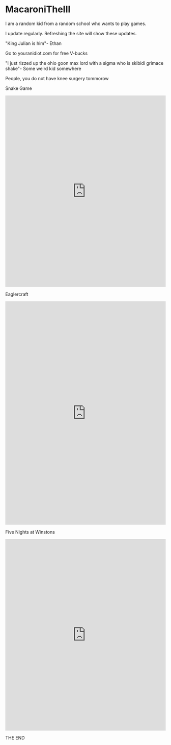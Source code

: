# MacaroniTheIII
I am a random kid from a random school who wants to play games.


I update regularly. Refreshing the site will show these updates.


"King Julian is him"- Ethan


Go to youranidiot.com for free V-bucks


"I just rizzed up the ohio goon max lord with a sigma who is skibidi grimace shake"- Some weird kid somewhere


People, you do not have knee surgery tommorow


Snake Game
<iframe src="https://snakegame.org/" width="100%" height="600" frameborder="0" scrolling="no"></iframe>


Eaglercraft
<iframe src="https://eaglercraft.com/mc/1.8.8/" width="100%" height="700" frameborder="0" scrolling="no"></iframe>


Five Nights at Winstons
<iframe src="https://g.deev.is/fnaw/" width="100%" height="600" frameborder="0" scrolling="no"></iframe>


THE END
